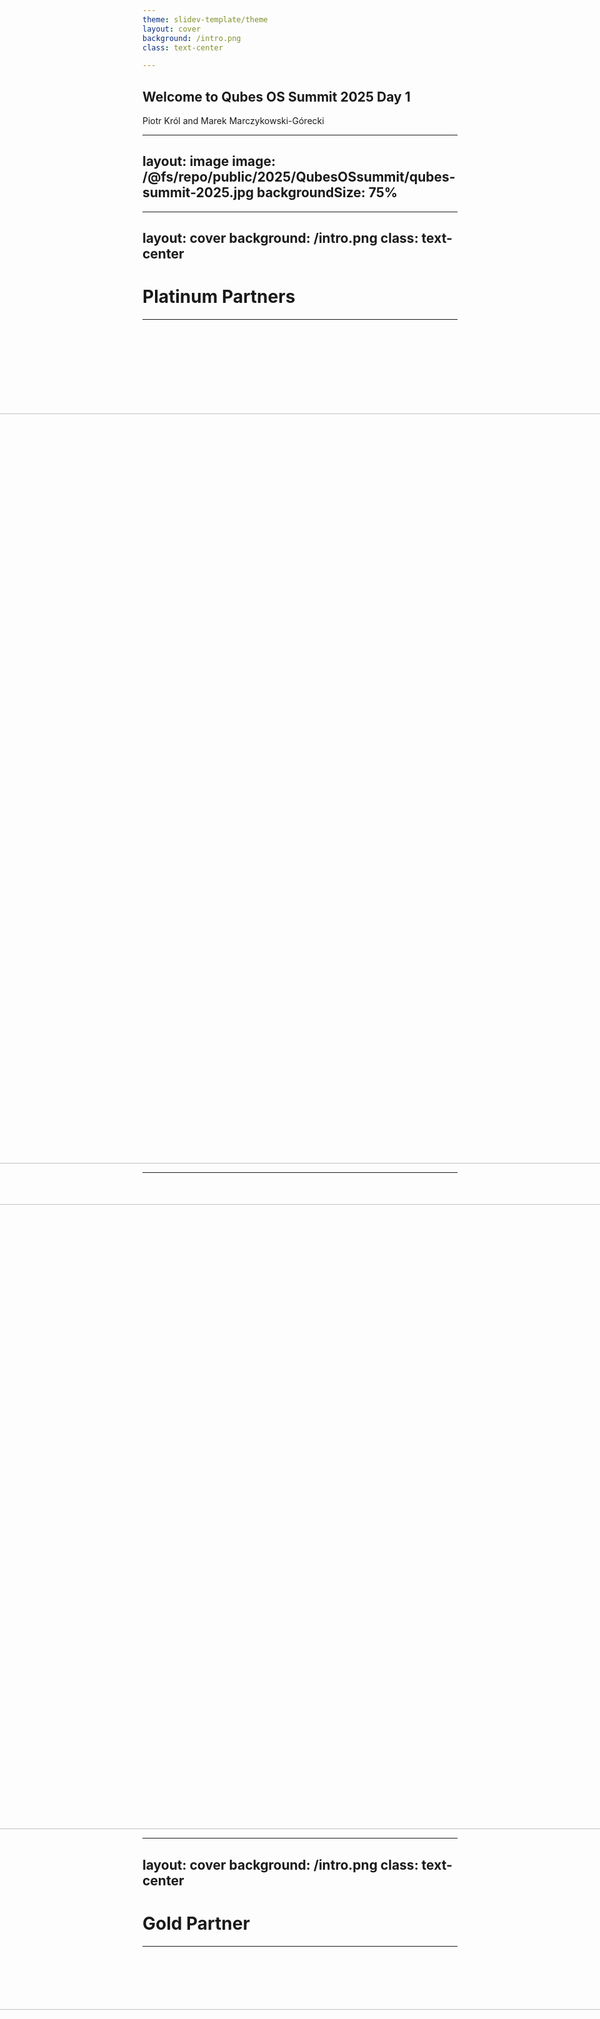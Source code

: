 ```yaml
---
theme: slidev-template/theme
layout: cover
background: /intro.png
class: text-center

---
```

## Welcome to Qubes OS Summit 2025 Day 1

Piotr Król and Marek Marczykowski-Górecki

<!-- markdownlint-disable MD022 MD003 -->
---
layout: image
image: /@fs/repo/public/2025/QubesOSsummit/qubes-summit-2025.jpg
backgroundSize: 75%
---

---
layout: cover
background: /intro.png
class: text-center
---

# Platinum Partners

---

<div style="display: flex; justify-content: center; align-items: center;
  margin-top:150px;">
  <center>
    <img src="/@fs/repo/public/2024/QubesOSsummit/fopf_logo.png" width="1200">
  </center>
</div>

<!--

We are grateful that the Freedom of the Press Foundation returns as a generous
Platinum Partner. Their continued support is crucial for our work. Their mission
to defend press freedom and privacy by building secure tools like SecureDrop
aligns directly with the core values of the Qubes OS project and this summit.

-->

---

<div style="display: flex; justify-content: center; align-items: center;
  margin-top:50px;">
  <center>
    <img src="/@fs/repo/public/2025/QubesOSsummit/ExpressVPN logo-Vertical.png"
      width="1000">
  </center>
</div>

<!--

We welcome ExpressVPN as a new Platinum Partner. Their commitment to privacy is
demonstrated through tangible actions: they subject their no-logs policy to
third-party audits and have open-sourced their Lightway protocol. This approach
to building trust is important in our field, and we thank them for their
support.

-->

---
layout: cover
background: /intro.png
class: text-center
---

# Gold Partner

---

<div style="display: flex; justify-content: center; align-items: center;
  margin-top:100px;">
<center><img src="/@fs/repo/public/2025/QubesOSsummit/mullvad_logo.png" width="1000"></center>
</div>

<!--

Mullvad's support for the community is well-known, and we're pleased to have
them back as a Gold Partner. Their approach to privacy is not just theoretical;
it's implemented through features like anonymous accounts and cash payments, and
shown by their support for open-source projects like WireGuard. We appreciate
their consistent and practical commitment to our shared goals.

-->

---
layout: cover
background: /intro.png
class: text-center
---
<!-- markdownlint-enable MD022 MD003 -->

# Silver Partners

---

<div style="display: flex; justify-content: center; align-items: center; gap:
  1rem; height: 20vh;">
  <img src="/@fs/repo/public/2024/QubesOSsummit/novacustom_logo.png"
    style="max-width: 50%; height: auto;">
  <img src="/@fs/repo/public/2024/QubesOSsummit/nitrokey_logo.png"
    style="max-width: 80%; height: auto;">
</div>

<div style="display: flex; justify-content: center; align-items: center;
  height: 20vh;">
  <img
    src="/@fs/repo/public/2025/QubesOSsummit/power-up-privacy-logo-light.png"
    style="max-width: 40%; height: auto;">
</div>

<!--

NovaCustom continues their support. NovaCustom delivers Qubes OS Certified
Hardware, offering users machines that are tested and verified for compatibility
and providing a solid foundation for a secure system.

We're also happy to have Nitrokey back with us. Nitrokey develops open-source
security hardware, including FIDO-compliant keys and devices compatible with
Heads firmware, which helps secure the boot process.

We welcome Power Up Privacy, a non-profit organization dedicated to making
privacy-enhancing technologies more accessible. They support projects and create
educational resources to help advance online privacy and security.

-->

---

# Supporting Contributors

* ## StarApps Ltd

We are grateful for the support from StarApps Ltd., company which use and rely
on Qubes OS and support FOSS philosophy.

* ## Paul Szabo

We are grateful for the support from Paul Szabo, a private individual who has
chosen to support the Qubes OS project.

---

<img src="/@fs/repo/public/2025/QubesOSsummit/qubes_2025_logo.png">

<div style="display: flex; flex-wrap: wrap; justify-content: center;
  align-items: center;">
  <img src="/@fs/repo/public/2024/QubesOSsummit/qubes_2024_logo.png" alt="Image
    1" style="max-width: 80%; height: auto; margin: 10px;">
  <img src="/@fs/repo/public/2024/QubesOSsummit/qubes_2023_logo.png" alt="Image
    1" style="max-width: 50%; height: auto; margin: 10px;">
  <img src="/@fs/repo/public/2024/QubesOSsummit/qubes_2022_logo.png" alt="Image
    2" style="max-width: 40%; height: auto; margin: 10px;">
  <img src="/@fs/repo/public/2024/QubesOSsummit/qubes_2021_logo.png" alt="Image
    3" style="max-width: 35%; height: auto; margin: 10px;">
  <img src="/@fs/repo/public/2024/QubesOSsummit/qubes_2020_logo.jpeg" alt="Image
    4" style="max-width: 30%; height: auto; margin: 10px;">
  <img src="/@fs/repo/public/2024/QubesOSsummit/qubes_2019_logo.png" alt="Image
    5" style="max-width: 25%; height: auto; margin: 10px;">
</div>

---

# Accomplishments - 2024-2025

* Recap of vision and challenges presented last year.
* We added 20% to Qubes OS Certified Hardware (from 9 to 11)
  - Although we have to admit that some old certified hardware is no longer sold.
  - And there are also some platforms pending certification.
* Qubes HCL statistics: 1195 (+140) last year (+61)
* Qubes OS 4.1 reached EOL
* Released Qubes OS 4.2.4 and 4.3-rc2
* R4.2.4
  - Qubes switched to Qubes Builder v2
  - Mostly bug and security fixes
* Qubes 4.3-rc
  - Dom0 upgraded to Fedora 41 and Xen upgraded to version 4.19
  - Defaults template updates and more, details in further presentations

<!--

Qubes HCL snapshot date 25/09/2025

-->
---

# Accomplishments - 2024-2025

* We successfully secured a larger and more diverse group of sponsors for this
  year's summit. Ticket sales also met our expectations. This increased funding
  is a significant factor in the project's sustainability and allows us to
  better plan future development.
* Thanks to this stronger financial position, we are able to fund lunch for all
  attendees on both days of the conference, fostering more opportunities for
  community interaction. More on the logistics for that will follow in the
  upcoming slides.
* Event organization improved:
  - A lot external talks in CfP, we had to reject some. Agenda is fully packed.
* Coming soon:
  - We keep pushing UEFI Secure Boot integration
  - TrenchBoot AEM - to some extent we can claim code complete, but we still miss
    upstream and production ready polishing, upstream needs time to digest
  - Certified Hardware with Intel Boot Guard and UEFI Capsule Update released.

<!-- markdownlint-disable MD022 MD003 -->
---
transition: fade
---
<!-- markdownlint-enable MD022 MD003 -->

# Accomplishments - 2022-2023

<center><img src="/@fs/repo/public/2024/QubesOSsummit/qubes_2023_stats.png" width="600"></center>

---
transition: fade
---

# Accomplishments - 2023-2024

<center><img src="/@fs/repo/public/2024/QubesOSsummit/qubes_2024_stats.png" width="600"></center>

---
transition: fade
---

# Accomplishments - 2024-2025

<center><img src="/@fs/repo/public/2025/QubesOSsummit/qubes_2025_stats.svg" width="600"></center>

---

# Vision and challenges - 2024-2025

* Continue growth of number of Qubes OS Certified Hardware
  - maybe some servers
  - AMD laptops and desktops
* Qubes Air adoption
* User-controlled Root of Trust.
* UEFI Secure Boot on the paths to user-controlled Chain of Trust in Qubes OS.
* More in Marek's talk dedicated to Qubes OS Project plans.

---

# Feedback from Qubes OS Summit 2024

Last Year's Overall Rating: 7.75 / 10

Thank you for your valuable feedback! Your comments help us improve the event
every year. Here are some key points we focused on based on your input:

* **Audio Quality**: Based on your feedback about stationary microphones, we've made
  adjustments to the audio setup and look forward to hearing your thoughts on
  this year's solution.
* **Slide Readability**: We heard your comments on hard-to-read slides. We have paid
  closer attention to this during our preparations and are hopeful this improves
  the experience this year.
* **Venue Comfort**: We acknowledge the feedback on the hard wooden chairs. While
  they are a fixed element of this venue, it's a point we'll keep in mind for
  future events.
* **And on a sweeter note**: The "Krówki" are back by popular demand. You'll find
  them on the tables with cookies, with ingredient lists available.

We are always listening and look forward to your feedback for 2025!

---

# What is our lineup this year?

<br>

* ## September 26th: Conference Day 1 and Afterparty

<br>

* ## September 27th: Conference Day 2

<br>

* ## September 28th: Hackathon

<br>

---

# Day 1 agenda

### 10:00-10:25

#### **_Welcome to Qubes OS Summit 2025 Day 1_** - Piotr (3mdeb), Marek (ITL) **_<--- You are here_**

### 10:30-11:00

#### **_Qubes OS 4.3 development update_** - Marek (ITL)

### 11:05-11:50

#### **_Qubes OS: Design for Hackers and How To Contribute to GUI Tools_** - Marta (ITL)

### 11:55-12:25

#### **_Have your Qubes and keep it?_** - Matthias

### 12:30-13:00

#### **_Qubes Air: Hardware, Firmware, and Architectural Foundations_** - Michał (3mdeb)

### 13:00-14:30

#### **_Lunch_ (The Social Hub Restaurant (on-site))**

*Free for all attendees, speakers, and sponsors. The entire menu is vegan and
gluten-free._

---
zoom: 0.97
---

# Day 1 agenda

### 14:30-15:00

#### **_Rethinking the compartmentalization experience_** - Alyssa Ross (Spectrum)

### 15:05-15:35

#### **_Qubes Air: Opinionated Value Proposition for Security-Conscious Technical Professionals_** - Piotr (3mdeb)

### 15:45-16:15

#### **_Alternative options to signify qube ownership of windows/widgets/... (including more colors)_** - Ali (Qubes OS contributor)

### 16:20-17:20

#### **_The Future Of Qube Manager: Design Session_** - Christopher, Marta (ITL)

### 17:25-17:55

#### **_Using segregation to hyper secure your development environment._** - Rene (Cyber-security analyst)

### 17:55-18:00

#### **_Closing Notes_** - Piotr (3mdeb)

---

# Day 1 agenda

### 19:30+

#### **_Afterparty_**

* **Who:** Everyone is welcome to join!
* **When:** 19:30 - 23:30
* **Where:** [BRLO Biergarten](https://en.brlo.de/gastronomien/brlo-biergarten)
  at Gleisdreieck Park
* **Travel:** Easiest way from The Social Hub is the U2 subway from
  **Klosterstraße** to **Gleisdreieck**.
* **Payment:** This is a self-funded event. To streamline payments, we're using
  a pre-paid wristband system:
  - Find **Mich** from the organization team to get a wristband. You can pay
    him with **cash or card**.
  - The minimum to load is **20 EUR**. This is your credit to spend at the
    venue.
  - If you plan to spend more, please load your wristband accordingly. We're
    relying on an honor system here.

<!-- markdownlint-disable MD022 MD003 -->
---
layout: cover
background: /intro.png
class: text-center
---

## Details on

### https://cfp.3mdeb.com/qubes-os-summit-2025/schedule/

<br>

### https://events.3mdeb.com -> Qubes OS Summit 2025

<br>

### https://events.dasharo.com/event/2/qubes-os-summit-2025

---

<div style="display: flex; flex-wrap: wrap; justify-content: center;
  align-items: center;">
  <img src="/@fs/repo/public/2025/QubesOSsummit/brlo.png" style="max-width:
    100%; height: auto; margin: 10px;">
</div>

<center><img src="/@fs/repo/public/2025/QubesOSsummit/brlo_address.png"
  style="max-width: 100%"></center>

<div class="absolute left-30px bottom-30px">
</div>

---

<center><img src="/@fs/repo/public/2024/QubesOSsummit/qoss_format.png"
  style="max-width: 70%"></center>

<center>

https://vpub.dasharo.com

</center>

* Respect [Qubes OS Code of Conduct](https://doc.qubes-os.org/en/latest/introduction/code-of-conduct.html).
* Please follow Safety and Health protocols and respect others.
* Talks are streamed and recorded and will be published on Youtube, if not marked otherwise.
* Lunch, drinks and sweets are free.
* Matrix `#qubes-summit:matrix.org` will be used for communication during event.
* In case of any issues please contact with organizers.

---

# Merchandise

<div style="display: flex; flex-wrap: wrap; justify-content: center;
  align-items: center;">
  <img src="/@fs/repo/public/2025/QubesOSsummit/qubes_front.png"
    style="max-width: 35%; height: auto; margin: 10px;">
  <img src="/@fs/repo/public/2025/QubesOSsummit/qubes_back.png"
    style="max-width: 35%">
</div>

* Paid and free merchandise available (at location and in 3mdeb Shop).
* There are also partners selling their merchandise.

---
layout: cover
background: /intro.png
class: text-center
---

# Q&A

<!-- markdownlint-enable MD022 MD003 -->
